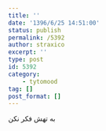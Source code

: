 ```yaml
---
title: ''
date: '1396/6/25 14:51:00'
status: publish
permalink: /5392
author: straxico
excerpt: ''
type: post
id: 5392
category:
    - tytomood
tag: []
post_format: []
---
```

به تهش فکر نکن